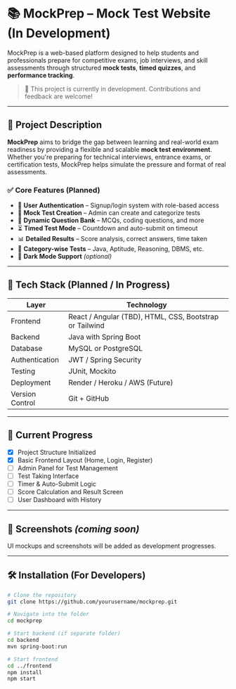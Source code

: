 # 📚 MockPrep – Mock Test Website (In Development)

MockPrep is a web-based platform designed to help students and professionals prepare for competitive exams, job interviews, and skill assessments through structured **mock tests**, **timed quizzes**, and **performance tracking**.

> 🚧 This project is currently in development. Contributions and feedback are welcome!

---

## 🧾 Project Description

**MockPrep** aims to bridge the gap between learning and real-world exam readiness by providing a flexible and scalable **mock test environment**. Whether you're preparing for technical interviews, entrance exams, or certification tests, MockPrep helps simulate the pressure and format of real assessments.

### ✅ Core Features (Planned)

- 🔐 **User Authentication** – Signup/login system with role-based access
- 📝 **Mock Test Creation** – Admin can create and categorize tests
- 🧠 **Dynamic Question Bank** – MCQs, coding questions, and more
- ⏳ **Timed Test Mode** – Countdown and auto-submit on timeout
- 📊 **Detailed Results** – Score analysis, correct answers, time taken
- 📂 **Category-wise Tests** – Java, Aptitude, Reasoning, DBMS, etc.
- 🌙 **Dark Mode Support** *(optional)*

---

## 🚀 Tech Stack (Planned / In Progress)

| Layer | Technology |
|-------|------------|
| Frontend | React / Angular (TBD), HTML, CSS, Bootstrap or Tailwind |
| Backend | Java with Spring Boot |
| Database | MySQL or PostgreSQL |
| Authentication | JWT / Spring Security |
| Testing | JUnit, Mockito |
| Deployment | Render / Heroku / AWS (Future) |
| Version Control | Git + GitHub |

---

## 🧪 Current Progress

- [x] Project Structure Initialized
- [x] Basic Frontend Layout (Home, Login, Register)
- [ ] Admin Panel for Test Management
- [ ] Test Taking Interface
- [ ] Timer & Auto-Submit Logic
- [ ] Score Calculation and Result Screen
- [ ] User Dashboard with History

---

## 📸 Screenshots *(coming soon)*

UI mockups and screenshots will be added as development progresses.

---

## 🛠️ Installation (For Developers)

```bash
# Clone the repository
git clone https://github.com/yourusername/mockprep.git

# Navigate into the folder
cd mockprep

# Start backend (if separate folder)
cd backend
mvn spring-boot:run

# Start frontend
cd ../frontend
npm install
npm start
